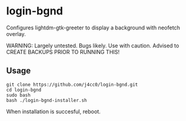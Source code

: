 # login-bgnd
Configures lightdm-gtk-greeter to display a background with neofetch overlay.

WARNING: Largely untested. Bugs likely. Use with caution. Advised to CREATE BACKUPS PRIOR TO RUNNING THIS!

## Usage

```
git clone https://github.com/j4cc0/login-bgnd.git
cd login-bgnd
sudo bash
bash ./login-bgnd-installer.sh
```

When installation is succesful, reboot.



